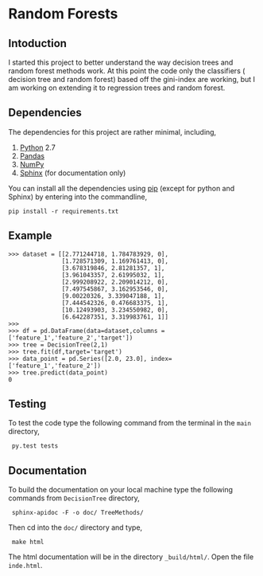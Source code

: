 # Random Forests

## Intoduction
I started this project to better understand the way decision trees and random forest methods work.  At this point the code only the classifiers ( decision tree and random forest) based off the gini-index are working, but I am working on extending it to regression trees and random forest.


## Dependencies
The dependencies for this project are rather minimal, including,

1. <a href="https://www.python.org/">Python</a> 2.7
2. <a href="http://pandas.pydata.org/">Pandas</a>
3. <a href="http://www.numpy.org/">NumPy</a>
3. <a href="http://www.sphinx-doc.org/en/stable/">Sphinx</a> (for documentation only)

You can install all the dependencies using <a href="https://pip.pypa.io/en/stable/">pip</a> (except for python and Sphinx) by entering into the commandline,

	pip install -r requirements.txt


## Example

	>>> dataset = [[2.771244718, 1.784783929, 0],
			       [1.728571309, 1.169761413, 0],
			       [3.678319846, 2.81281357, 1],
			       [3.961043357, 2.61995032, 1],
			       [2.999208922, 2.209014212, 0],
			       [7.497545867, 3.162953546, 0],
			       [9.00220326, 3.339047188, 1],
			       [7.444542326, 0.476683375, 1],
			       [10.12493903, 3.234550982, 0],
			       [6.642287351, 3.319983761, 1]]
	>>> 
	>>> df = pd.DataFrame(data=dataset,columns =['feature_1','feature_2','target'])
	>>> tree = DecisionTree(2,1)
	>>> tree.fit(df,target='target')
	>>> data_point = pd.Series([2.0, 23.0], index=['feature_1','feature_2'])
	>>> tree.predict(data_point)
	0

## Testing
To test the code type the following command from the terminal in the <code>main</code> directory,

<code> py.test tests</code>

## Documentation

To build the documentation on your local machine type the following commands from <code>DecisionTree</code> directory,

<code> sphinx-apidoc -F -o doc/ TreeMethods/ </code>

Then cd into the <code>doc/</code> directory and type,

<code> make html </code>

The html documentation will be in the directory <code>_build/html/</code>.  Open the file <code>inde.html</code>.

